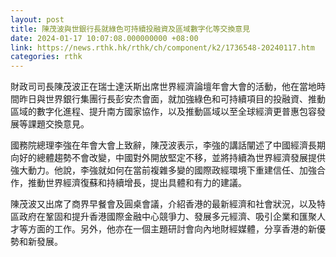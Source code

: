 ```yaml
---
layout: post
title: 陳茂波與世銀行長就綠色可持續投融資及區域數字化等交換意見
date: 2024-01-17 10:07:08.000000000 +08:00
link: https://news.rthk.hk/rthk/ch/component/k2/1736548-20240117.htm
categories: rthk
---
```


財政司司長陳茂波正在瑞士達沃斯出席世界經濟論壇年會大會的活動，他在當地時間昨日與世界銀行集團行長彭安杰會面，就加強綠色和可持續項目的投融資、推動區域的數字化進程、提升南方國家協作，以及推動區域以至全球經濟更普惠包容發展等課題交換意見。

國務院總理李強在年會大會上致辭，陳茂波表示，李強的講話闡述了中國經濟長期向好的總體趨勢不會改變，中國對外開放堅定不移，並將持續為世界經濟發展提供強大動力。他說，李強就如何在當前複雜多變的國際政經環境下重建信任、加強合作，推動世界經濟復蘇和持續增長，提出具體和有力的建議。

陳茂波又出席了商界早餐會及圓桌會議，介紹香港的最新經濟和社會狀況，以及特區政府在鞏固和提升香港國際金融中心競爭力、發展多元經濟、吸引企業和匯聚人才等方面的工作。另外，他亦在一個主題研討會向內地財經媒體，分享香港的新優勢和新發展。
